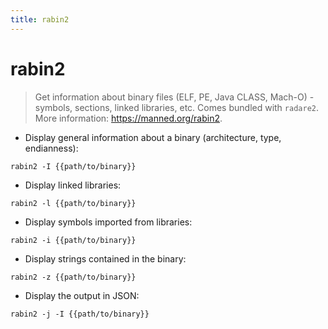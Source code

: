 ```yaml
---
title: rabin2
---
```

# rabin2

> Get information about binary files (ELF, PE, Java CLASS, Mach-O) - symbols, sections, linked libraries, etc.
> Comes bundled with `radare2`.
> More information: <https://manned.org/rabin2>.

- Display general information about a binary (architecture, type, endianness):

`rabin2 -I {{path/to/binary}}`

- Display linked libraries:

`rabin2 -l {{path/to/binary}}`

- Display symbols imported from libraries:

`rabin2 -i {{path/to/binary}}`

- Display strings contained in the binary:

`rabin2 -z {{path/to/binary}}`

- Display the output in JSON:

`rabin2 -j -I {{path/to/binary}}`

